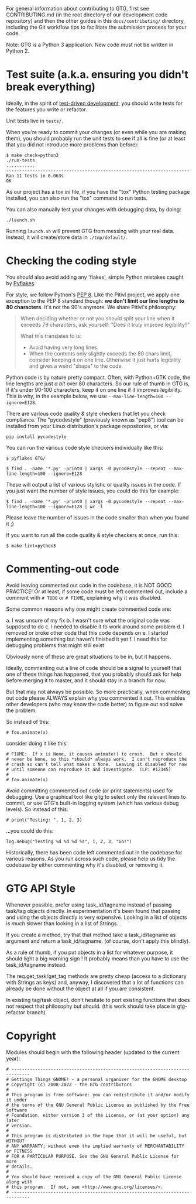 For general information about contributing to GTG, first see CONTRIBUTING.md (in
the root directory of our development code repository) and then the other guides
in this `docs/contributing/` directory, including the Git workflow tips to
facilitate the submission process for your code.

Note: GTG is a Python 3 application. New code must not be written in Python 2.


# Test suite (a.k.a. ensuring you didn't break everything)

Ideally, in the spirit of [test-driven development](https://en.wikipedia.org/wiki/Test-driven_development),
you should write tests for the features you write or refactor.

Unit tests live in ``tests/``.

When you're ready to commit your changes (or even while you are making them),
you should probably run the unit tests to see if all is fine
(or at least that you did not introduce more problems than before):

    $ make check=python3
    ./run-tests
    ...........
    ----------------------------------------------------------------------
    Ran 11 tests in 0.063s
    OK

As our project has a tox.ini file, if you have the "tox" Python testing package
installed, you can also run the "tox" command to run tests.


You can also manually test your changes with debugging data, by doing:

    ./launch.sh

Running ``launch.sh`` will prevent GTG from messing with your real data.
Instead, it will create/store data in ``./tmp/default/``.


# Checking the coding style

You should also avoid adding any 'flakes', simple Python mistakes caught by
[Pyflakes](https://pypi.python.org/pypi/pyflakes).

For style, we follow Python's [PEP 8](http://www.python.org/dev/peps/pep-0008/).
Like the Pitivi project, we apply one exception to the PEP 8 standard though:
**we don't limit our line lengths to 80 characters**. It's not the 90's anymore.
We share Pitivi's philosophy:

> When deciding whether or not you should split your line when it exceeds
> 79 characters, ask yourself: "Does it truly improve legibility?"
>
> What this translates to is:
>
> - Avoid having very long lines.
> - When the contents only slightly exceeds the 80 chars limit,
>   consider keeping it on one line. Otherwise it just hurts legibility and
>   gives a weird "shape" to the code.

Python code is by nature pretty compact. Often, with Python+GTK code, the line
lengths are just _a bit_ over 80 characters. So our rule of thumb in GTG is,
if it's under 90-100 characters, keep it on one line if it improves legibility.
This is why, in the example below, we use ``--max-line-length=100 --ignore=E128``.

There are various code quality & style checkers that let you check compliance.
The "pycodestyle" (previously known as "pep8") tool can be installed
from your Linux distribution's package repositories, or via:

    pip install pycodestyle

You can run the various code style checkers individually like this:

    $ pyflakes GTG/

    $ find . -name '*.py' -print0 | xargs -0 pycodestyle --repeat --max-line-length=100 --ignore=E128

These will output a list of various stylistic or quality issues in the code.
If you just want the number of style issues, you could do this for example:

    $ find . -name '*.py' -print0 | xargs -0 pycodestyle --repeat --max-line-length=100 --ignore=E128 | wc -l

Please leave the number of issues in the code smaller than when you found it ;)

If you want to run all the code quality & style checkers at once, run this:

    $ make lint=python3


# Commenting-out code

Avoid leaving commented out code in the codebase, it is NOT GOOD PRACTICE!
Or at least, if some code must be left commented out, include a comment
with `# TODO` or `# FIXME`, explaining why it was disabled.

Some common reasons why one might create commented code are:

a.  I was unsure of my fix
b.  I wasn't sure what the original code was supposed to do
c.  I needed to disable it to work around some problem
d.  I removed or broke other code that this code depends on
e.  I started implementing something but haven't finished it yet
f.  I need this for debugging problems that might still exist

Obviously none of these are great situations to be in, but it happens.

Ideally, commenting out a line of code should be a signal to yourself
that one of these things has happened, that you probably should ask for help
before merging it to master, and it should stay in a branch for now.

But that may not always be possible.  So more practically, when
commenting out code please ALWAYS explain why you commented it out.
This enables other developers (who may know the code better) to figure
out and solve the problem.

So instead of this:

    # foo.animate(x)

consider doing it like this:

    # FIXME:  If x is None, it causes animate() to crash.  But x should
    # never be None, so this *should* always work.  I can't reproduce the
    # crash so can't tell what makes x None.  Leaving it disabled for now
    # until someone can reproduce it and investigate.  (LP: #12345)
    # 
    # foo.animate(x)

Avoid committing commented out code (or print statements) used for debugging.
Use a graphical tool like gitg to select only the relevant lines to commit,
or use GTG's built-in logging system (which has various debug levels).
So instead of this:

    # print("Testing: ", 1, 2, 3)

...you could do this:

    log.debug("Testing %d %d %d %s", 1, 2, 3, "Go!")

Historically, there has been code left commented out in the codebase for
various reasons. As you run across such code, please help us tidy the
codebase by either commenting why it's disabled, or removing it.


# GTG API Style

Whenever possible, prefer using task_id/tagname instead of passing task/tag
objects directly.  In experimentation it's been found that passing and
using the objects directly is very expensive.  Looking in a list of
objects is *much* slower than looking in a list of Strings.

If you create a method, try that that method take a task_id/tagname as
argument and return a task_id/tagname. (of course, don't apply this
blindly).

As a rule of thumb, if you put objects in a list for whatever purpose,
it should light a big warning sign ! It probably means than you have to
use the task_id/tagname instead.

The req.get_task/get_tag methods are pretty cheap (access to a
dictionary with Strings as keys) and, anyway, I discovered that a lot of
functions can already be done without the object at all if you are
consistent.

In existing tag/task object, don't hesitate to port existing functions
that does not respect that philosophy but should. (this work should take
place in gtg-refactor branch).


# Copyright

Modules should begin with the following header (updated to the current year):

```
# -----------------------------------------------------------------------------
# Gettings Things GNOME! - a personal organizer for the GNOME desktop
# Copyright (c) 2008-2022 - the GTG contributors
#
# This program is free software: you can redistribute it and/or modify it under
# the terms of the GNU General Public License as published by the Free Software
# Foundation, either version 3 of the License, or (at your option) any later
# version.
#
# This program is distributed in the hope that it will be useful, but WITHOUT
# ANY WARRANTY; without even the implied warranty of MERCHANTABILITY or FITNESS
# FOR A PARTICULAR PURPOSE. See the GNU General Public License for more
# details.
#
# You should have received a copy of the GNU General Public License along with
# this program.  If not, see <http://www.gnu.org/licenses/>.
# -----------------------------------------------------------------------------
```
